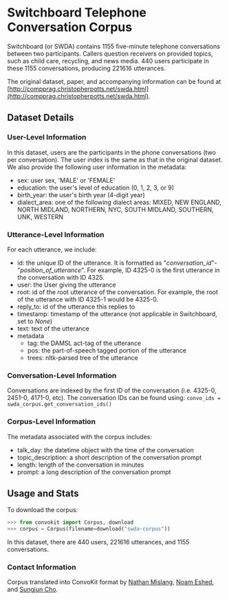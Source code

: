 
# Switchboard Telephone Conversation Corpus
Switchboard (or SWDA) contains 1155 five-minute telephone conversations between two participants. Callers question receivers on provided topics, such as child care, recycling, and news media. 440 users participate in these 1155 conversations, producing 221616 utterances. 

The original dataset, paper, and accompanying information can be found at [http://compprag.christopherpotts.net/swda.html](http://compprag.christopherpotts.net/swda.html). 

## Dataset Details
### User-Level Information
In this dataset, users are the participants in the phone conversations (two per conversation). The user index is the same as that in the original dataset. We also provide the following user information in the metadata:
* sex: user sex, 'MALE' or 'FEMALE'
* education: the user's level of education (0, 1, 2, 3, or 9)
* birth_year: the user's birth year (4-digit year)
* dialect_area: one of the following dialect areas: MIXED, NEW ENGLAND, NORTH MIDLAND, NORTHERN, NYC, SOUTH MIDLAND, SOUTHERN, UNK, WESTERN

### Utterance-Level Information
For each utterance, we include:
* id: the unique ID of the utterance. It is formatted as "_conversation_id_"-"_position_of_utterance_". For example, ID 4325-0 is the first utterance in the conversation with ID 4325.
* user: the User giving the utterance
* root: id of the root utterance of the conversation. For example, the root of the utterance with ID 4325-1 would be 4325-0.
* reply_to: id of the utterance this replies to
* timestamp: timestamp of the utterance (not applicable in Switchboard, set to *None*)
* text: text of the utterance
* metadata
  * tag: the DAMSL act-tag of the utterance
  * pos: the part-of-speech tagged portion of the utterance
  * trees: nltk-parsed tree of the utterance

### Conversation-Level Information
Conversations are indexed by the first ID of the conversation (i.e. 4325-0, 2451-0, 4171-0, etc). The conversation IDs can be found using: 
```convo_ids = swda_corpus.get_conversation_ids()```

### Corpus-Level Information
The metadata associated with the corpus includes:
* talk_day: the datetime object with the time of the conversation
* topic_description: a short description of the conversation prompt
* length: length of the conversation in minutes
* prompt: a long description of the conversation prompt

## Usage and Stats
To download the corpus:
```python
>>> from convokit import Corpus, download
>>> corpus = Corpus(filename=download("swda-corpus"))
```

In this dataset, there are 440 users, 221616 utterances, and 1155 conversations.

### Contact Information
Corpus translated into ConvoKit format by [Nathan Mislang](mailto:ntm39@cornell.edu), [Noam Eshed](mailto:ne236@cornell.edu), and [Sungjun Cho](mailto:sc782@cornell.edu).

